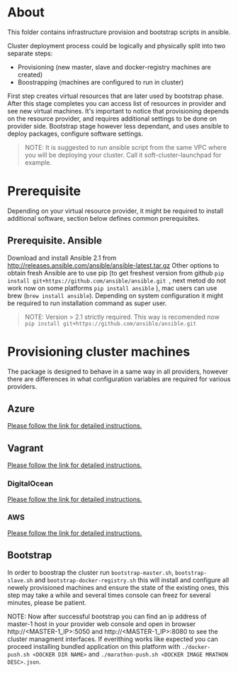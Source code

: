 # About
This folder contains infrastructure provision and bootstrap scripts in ansible.

Cluster deployment process could be logically and physically split into two separate steps:
* Provisioning (new master, slave and docker-registry machines are created)
* Boostrapping (machines are configured to run in cluster)

First step creates virtual resources that are later used by bootstrap phase. After this stage completes you can access list of resources in provider and see new virtual machines.
It's important to notice that provisioning depends on the resource provider, and requires additional settings to be done on provider side.
Bootstrap stage however less dependant, and uses ansible to deploy packages, configure software settings.

> NOTE: It is suggested to run ansible script from the same VPC where you will be deploying your cluster. Call it soft-cluster-launchpad for example.

# Prerequisite

Depending on your virtual resource provider, it might be required to install additional software, section below defines common prerequisites.

## Prerequisite. Ansible
Download and install Ansible 2.1 from http://releases.ansible.com/ansible/ansible-latest.tar.gz
Other options to obtain fresh Ansible are to use pip (to get freshest version from github ```pip install git+https://github.com/ansible/ansible.git ```, next metod do not work now on some platforms ```pip install ansible``` ), mac users can use brew (```brew install ansible```).
Depending on system configuration it might be required to run installation command as super user.

> NOTE: Version > 2.1 strictly required. This way is recomended now ```pip install git+https://github.com/ansible/ansible.git```

# Provisioning cluster machines

The package is designed to behave in a same way in all providers, however there are differences in what configuration variables are required for various providers.

## Azure
[Please follow the link for detailed instructions.](docs/README.azure.md)

## Vagrant
[Please follow the link for detailed instructions.](docs/README.virtualbox.md)

### DigitalOcean
[Please follow the link for detailed instructions.](docs/README.digital_ocean.md)

### AWS
[Please follow the link for detailed instructions.](docs/README.aws.md)

## Bootstrap
In order to boostrap the cluster run ```bootstrap-master.sh```, ```bootstrap-slave.sh``` and ```bootstrap-docker-registry.sh``` this will install and configure all newely provisioned machines and ensure the state of the existing ones, this step may take a while and several times console can freez for several minutes, please be patient.

NOTE: Now after successful bootstrap you can find an ip address of master-1 host in your provider web console and open in browser http://<MASTER-1_IP>:5050 and http://<MASTER-1_IP>:8080 to see the cluster managment interfaces. If everithing works like expected you can proceed installing bundled application on this platform with ```./docker-push.sh <DOCKER DIR NAME>``` and ```./marathon-push.sh <DOCKER IMAGE MRATHON DESC>.json```.



